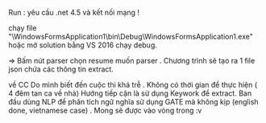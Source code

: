 Run : yêu cầu .net 4.5 và kết nối mạng !

chạy file "\WindowsFormsApplication1\bin\Debug\WindowsFormsApplication1.exe"
hoặc mở solution bằng VS 2016 chạy debug.

=> Bấm nút parser chọn resume muốn parser . Chương trình sẽ tạo ra 1 file json chứa các thông tin extract.


về CC
Do mình biết đến cuộc thi khá trễ . Không có thời gian để thực hiện ( 4 đêm tan ca về nhà)
Hướng tiếp cận là sử dụng Keywork để extract. Ban đầu dùng NLP để phân tích ngữ nghĩa sử dụng GATE mà không kịp (english done, vietnamese case) .
Mong sẽ được vào vòng trong :v 
